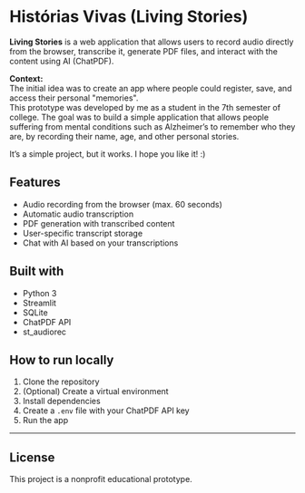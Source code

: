 # Histórias Vivas (Living Stories)

**Living Stories** is a web application that allows users to record audio directly from the browser, transcribe it, generate PDF files, and interact with the content using AI (ChatPDF).

**Context:**  
The initial idea was to create an app where people could register, save, and access their personal "memories".  
This prototype was developed by me as a student in the 7th semester of college.
The goal was to build a simple application that allows people suffering from mental conditions such as Alzheimer’s to remember who they are, by recording their name, age, and other personal stories.  

It’s a simple project, but it works.
I hope you like it! :)

## Features

- Audio recording from the browser (max. 60 seconds)
- Automatic audio transcription
- PDF generation with transcribed content
- User-specific transcript storage
- Chat with AI based on your transcriptions

## Built with

- Python 3
- Streamlit
- SQLite
- ChatPDF API
- st_audiorec

## How to run locally

1. Clone the repository
2. (Optional) Create a virtual environment
3. Install dependencies
4. Create a `.env` file with your ChatPDF API key
5. Run the app

---

## License

This project is a nonprofit educational prototype.
